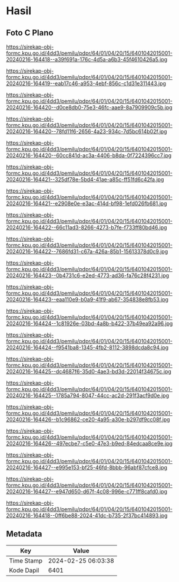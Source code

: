 # Hasil

## Foto C Plano

https://sirekap-obj-formc.kpu.go.id/4dd3/pemilu/pdpr/64/01/04/20/15/6401042015001-20240216-164418--a39f691a-176c-4d5a-a6b3-45f4610426a5.jpg

https://sirekap-obj-formc.kpu.go.id/4dd3/pemilu/pdpr/64/01/04/20/15/6401042015001-20240216-164419--eab17c46-a953-4ebf-856c-c1d31e311443.jpg

https://sirekap-obj-formc.kpu.go.id/4dd3/pemilu/pdpr/64/01/04/20/15/6401042015001-20240216-164420--d0ce8db0-75e3-46fc-aae9-8a7909909c5b.jpg

https://sirekap-obj-formc.kpu.go.id/4dd3/pemilu/pdpr/64/01/04/20/15/6401042015001-20240216-164420--78fd11f6-2656-4a23-934c-7d5bc614b02f.jpg

https://sirekap-obj-formc.kpu.go.id/4dd3/pemilu/pdpr/64/01/04/20/15/6401042015001-20240216-164420--60cc841d-ac3a-4406-b8da-0f7224396cc7.jpg

https://sirekap-obj-formc.kpu.go.id/4dd3/pemilu/pdpr/64/01/04/20/15/6401042015001-20240216-164421--325df78e-5bd4-41ae-a85c-ff51fd6c42fa.jpg

https://sirekap-obj-formc.kpu.go.id/4dd3/pemilu/pdpr/64/01/04/20/15/6401042015001-20240216-164421--e2908e0e-e3ac-414d-bf98-1efd026fb681.jpg

https://sirekap-obj-formc.kpu.go.id/4dd3/pemilu/pdpr/64/01/04/20/15/6401042015001-20240216-164422--66c11ad3-8266-4273-b7fe-f733ff80bd46.jpg

https://sirekap-obj-formc.kpu.go.id/4dd3/pemilu/pdpr/64/01/04/20/15/6401042015001-20240216-164422--7686fd31-c67a-426a-85b1-15613378d0c9.jpg

https://sirekap-obj-formc.kpu.go.id/4dd3/pemilu/pdpr/64/01/04/20/15/6401042015001-20240216-164423--0b4731c6-e2ed-4773-ad36-fa76c28f4231.jpg

https://sirekap-obj-formc.kpu.go.id/4dd3/pemilu/pdpr/64/01/04/20/15/6401042015001-20240216-164423--eaa110e9-b0a9-41f9-ab67-354838e8fb53.jpg

https://sirekap-obj-formc.kpu.go.id/4dd3/pemilu/pdpr/64/01/04/20/15/6401042015001-20240216-164424--1c81926e-03bd-4a8b-b422-37b49ea92a96.jpg

https://sirekap-obj-formc.kpu.go.id/4dd3/pemilu/pdpr/64/01/04/20/15/6401042015001-20240216-164424--f9541ba8-1345-4fb2-8112-3898dcda8c94.jpg

https://sirekap-obj-formc.kpu.go.id/4dd3/pemilu/pdpr/64/01/04/20/15/6401042015001-20240216-164425--dc4687f6-35d0-4ae3-bd3d-22014f34675c.jpg

https://sirekap-obj-formc.kpu.go.id/4dd3/pemilu/pdpr/64/01/04/20/15/6401042015001-20240216-164425--1785a794-8047-44cc-ac2d-291f3acf9d0e.jpg

https://sirekap-obj-formc.kpu.go.id/4dd3/pemilu/pdpr/64/01/04/20/15/6401042015001-20240216-164426--b1c96862-ce20-4a95-a30e-b297df9cc08f.jpg

https://sirekap-obj-formc.kpu.go.id/4dd3/pemilu/pdpr/64/01/04/20/15/6401042015001-20240216-164426--497ecbe7-c5e0-47e3-b9ed-84edcaa8ce9e.jpg

https://sirekap-obj-formc.kpu.go.id/4dd3/pemilu/pdpr/64/01/04/20/15/6401042015001-20240216-164427--e995e153-bf25-46fd-8bbb-96abf87cfce8.jpg

https://sirekap-obj-formc.kpu.go.id/4dd3/pemilu/pdpr/64/01/04/20/15/6401042015001-20240216-164427--e947d650-d67f-4c08-996e-c771ff8cafd0.jpg

https://sirekap-obj-formc.kpu.go.id/4dd3/pemilu/pdpr/64/01/04/20/15/6401042015001-20240216-164418--0ff6be88-2024-41dc-b735-2f37bc414893.jpg


## Metadata

| Key        | Value               |
| ---------- | ------------------- |
| Time Stamp | 2024-02-25 06:03:38 |
| Kode Dapil | 6401                |



